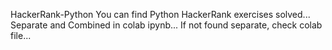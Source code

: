  HackerRank-Python
 You can find Python HackerRank exercises solved... 
 Separate and Combined in colab ipynb...
 If not found separate, check colab file...
